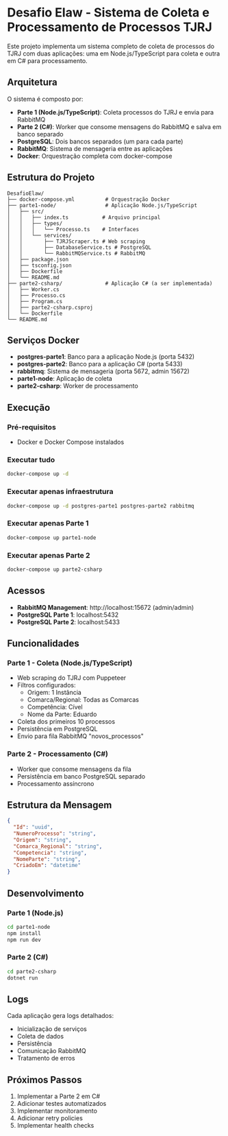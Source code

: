 # Desafio Elaw - Sistema de Coleta e Processamento de Processos TJRJ

Este projeto implementa um sistema completo de coleta de processos do TJRJ com duas aplicações: uma em Node.js/TypeScript para coleta e outra em C# para processamento.

## Arquitetura

O sistema é composto por:

- **Parte 1 (Node.js/TypeScript)**: Coleta processos do TJRJ e envia para RabbitMQ
- **Parte 2 (C#)**: Worker que consome mensagens do RabbitMQ e salva em banco separado
- **PostgreSQL**: Dois bancos separados (um para cada parte)
- **RabbitMQ**: Sistema de mensageria entre as aplicações
- **Docker**: Orquestração completa com docker-compose

## Estrutura do Projeto

```
DesafioElaw/
├── docker-compose.yml          # Orquestração Docker
├── parte1-node/                # Aplicação Node.js/TypeScript
│   ├── src/
│   │   ├── index.ts           # Arquivo principal
│   │   ├── types/
│   │   │   └── Processo.ts    # Interfaces
│   │   └── services/
│   │       ├── TJRJScraper.ts # Web scraping
│   │       ├── DatabaseService.ts # PostgreSQL
│   │       └── RabbitMQService.ts # RabbitMQ
│   ├── package.json
│   ├── tsconfig.json
│   ├── Dockerfile
│   └── README.md
├── parte2-csharp/              # Aplicação C# (a ser implementada)
│   ├── Worker.cs
│   ├── Processo.cs
│   ├── Program.cs
│   ├── parte2-csharp.csproj
│   └── Dockerfile
└── README.md
```

## Serviços Docker

- **postgres-parte1**: Banco para a aplicação Node.js (porta 5432)
- **postgres-parte2**: Banco para a aplicação C# (porta 5433)
- **rabbitmq**: Sistema de mensageria (porta 5672, admin 15672)
- **parte1-node**: Aplicação de coleta
- **parte2-csharp**: Worker de processamento

## Execução

### Pré-requisitos

- Docker e Docker Compose instalados

### Executar tudo

```bash
docker-compose up -d
```

### Executar apenas infraestrutura

```bash
docker-compose up -d postgres-parte1 postgres-parte2 rabbitmq
```

### Executar apenas Parte 1

```bash
docker-compose up parte1-node
```

### Executar apenas Parte 2

```bash
docker-compose up parte2-csharp
```

## Acessos

- **RabbitMQ Management**: http://localhost:15672 (admin/admin)
- **PostgreSQL Parte 1**: localhost:5432
- **PostgreSQL Parte 2**: localhost:5433

## Funcionalidades

### Parte 1 - Coleta (Node.js/TypeScript)

- Web scraping do TJRJ com Puppeteer
- Filtros configurados:
  - Origem: 1 Instância
  - Comarca/Regional: Todas as Comarcas
  - Competência: Cível
  - Nome da Parte: Eduardo
- Coleta dos primeiros 10 processos
- Persistência em PostgreSQL
- Envio para fila RabbitMQ "novos_processos"

### Parte 2 - Processamento (C#)

- Worker que consome mensagens da fila
- Persistência em banco PostgreSQL separado
- Processamento assíncrono

## Estrutura da Mensagem

```json
{
  "Id": "uuid",
  "NumeroProcesso": "string",
  "Origem": "string",
  "Comarca_Regional": "string",
  "Competencia": "string",
  "NomeParte": "string",
  "CriadoEm": "datetime"
}
```

## Desenvolvimento

### Parte 1 (Node.js)

```bash
cd parte1-node
npm install
npm run dev
```

### Parte 2 (C#)

```bash
cd parte2-csharp
dotnet run
```

## Logs

Cada aplicação gera logs detalhados:

- Inicialização de serviços
- Coleta de dados
- Persistência
- Comunicação RabbitMQ
- Tratamento de erros

## Próximos Passos

1. Implementar a Parte 2 em C#
2. Adicionar testes automatizados
3. Implementar monitoramento
4. Adicionar retry policies
5. Implementar health checks
